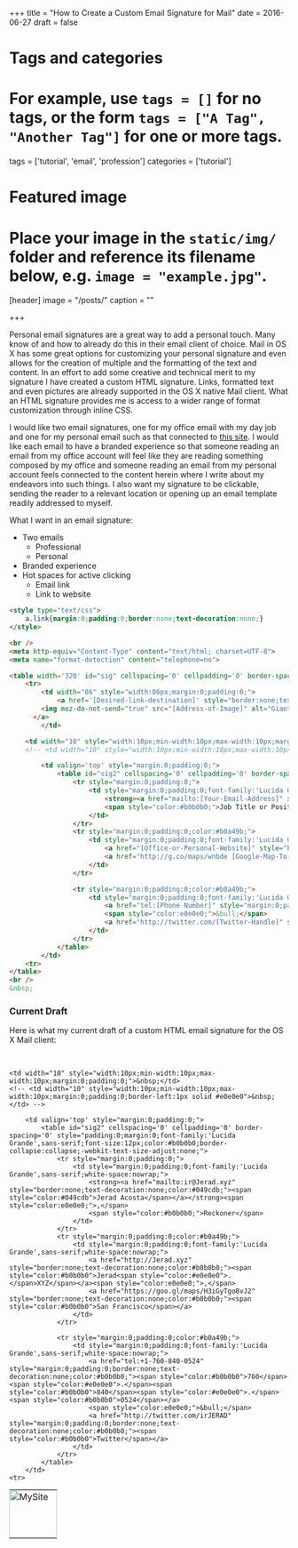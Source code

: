 +++
title = "How to Create a Custom Email Signature for Mail"
date = 2016-06-27
draft = false

# Tags and categories
# For example, use `tags = []` for no tags, or the form `tags = ["A Tag", "Another Tag"]` for one or more tags.
tags = ['tutorial', 'email', 'profession']
categories = ['tutorial']

# Featured image
# Place your image in the `static/img/` folder and reference its filename below, e.g. `image = "example.jpg"`.
[header]
image = "/posts/"
caption = ""

+++


Personal email signatures are a great way to add a personal touch.
Many know of and how to already do this in their email client of choice.
Mail in OS X has some great options for customizing your personal signature and even allows for the creation of multiple and the formatting of the text and content.
In an effort to add some creative and technical merit to my signature I have created a custom HTML signature. Links, formatted text and even pictures are already supported in the OS X native Mail client. What an HTML signature provides me is access to a wider range of format customization through inline CSS.

I would like two email signatures, one for my office email with my day job and one for my personal email such as that connected to [this site](www.Jerad.xyz). I would like each email to have a branded experience so that someone reading an email from my office account will feel like they are reading something composed by my office and someone reading an email from my personal account feels connected to the content herein where I write about my endeavors into such things. I also want my signature to be clickable, sending the reader to a relevant location or opening up an email template readily addressed to myself.

What I want in an email signature:
- Two emails
  - Professional
  - Personal
- Branded experience
- Hot spaces for active clicking
  - Email link
  - Link to website


```html
<style type="text/css">
	a.link{margin:0;padding:0;border:none;text-decoration:none;}
</style>

<br />
<meta http-equiv="Content-Type" content="text/html; charset=UTF-8">
<meta name="format-detection" content="telephone=no">

<table width='320' id="sig" cellspacing='0' cellpadding='0' border-spacing='0' style="width:320px;margin:0;padding:0;">
	<tr>
		<td width="86" style="width:86px;margin:0;padding:0;">
			<a href='[Desired-link-destination]' style="border:none;text-decoration:none;">
        <img moz-do-not-send="true" src="[Address-of-Image]" alt="GiantUser" style="border:none;width:86px;">
      </a>
		</td>

  	<td width="10" style="width:10px;min-width:10px;max-width:10px;margin:0;padding:0;">&nbsp;</td>
    <!-- <td width="10" style="width:10px;min-width:10px;max-width:10px;margin:0;padding:0;border-left:1px solid #e0e0e0">&nbsp;</td> -->

		<td valign='top' style="margin:0;padding:0;">
			<table id="sig2" cellspacing='0' cellpadding='0' border-spacing='0' style="padding:0;margin:0;font-family:'Lucida Grande',sans-serif;font-size:12px;color:#b0b0b0;border-collapse:collapse;-webkit-text-size-adjust:none;">
				<tr style="margin:0;padding:0;">
					<td style="margin:0;padding:0;font-family:'Lucida Grande',sans-serif;white-space:nowrap;">
						<strong><a href="mailto:[Your-Email-Address]" style="border:none;text-decoration:none;color:#049cdb;"><span style="color:#049cdb">Your Name</span></a></strong><span style="color:e0e0e0;">,</span>
						<span style="color:#b0b0b0;">Job Title or Position</span>
					</td>
				</tr>
				<tr style="margin:0;padding:0;color:#b0a49b;">
					<td style="margin:0;padding:0;font-family:'Lucida Grande',sans-serif;white-space:nowrap;">
						<a href="[Office-or-Personal-Website]" style="border:none;text-decoration:none;color:#b0b0b0;"><span style="color:#b0b0b0">[Office-or-Personal-Website-Name]<span style="color:#e0e0e0">.</span>com</span></a><span style="color:e0e0e0;">,</span>
						<a href="http://g.co/maps/wnbde [Google-Map-To-Open-Showing Office-Location]" style="border:none;text-decoration:none;color:#b0b0b0;"><span style="color:#b0b0b0">New York[Text-Location-Of-Office-That-Opens-Google-Map-Link]</span></a>
					</td>
				</tr>

				<tr style="margin:0;padding:0;color:#b0a49b;">
					<td style="margin:0;padding:0;font-family:'Lucida Grande',sans-serif;white-space:nowrap;">
						<a href="tel:[Phone Number]" style="margin:0;padding:0;border:none;text-decoration:none;color:#b0b0b0;"><span style="color:#b0b0b0">347</span><span style="color:#e0e0e0">.</span><span style="color:#b0b0b0">688</span><span style="color:#e0e0e0">.</span><span style="color:#b0b0b0">7226</span></a>
						<span style="color:e0e0e0;">&bull;</span>
						<a href="http://twitter.com/[Twitter-Handle]" style="margin:0;padding:0;border:none;text-decoration:none;color:#b0b0b0;"><span style="color:#b0b0b0">Twitter</span></a>
					</td>
				</tr>
			</table>
		</td>
	<tr>
</table>
<br />
&nbsp;
```

### Current Draft
Here is what my current draft of a custom HTML email signature for the OS X Mail client:

<style type="text/css">
	a.link{margin:0;padding:0;border:none;text-decoration:none;}
</style>

<br />
<meta http-equiv="Content-Type" content="text/html; charset=UTF-8">
<meta name="format-detection" content="telephone=no">

<table width='320' id="sig" cellspacing='0' cellpadding='0' border-spacing='0' style="width:320px;margin:0;padding:0;">
	<tr>
		<td width="86" style="width:86px;margin:0;padding:0;">
			<a href='http://Jerad.xyz' style="border:none;text-decoration:none;">
        <img moz-do-not-send="true" src="/images/JA.png" alt="MySite" style="border:none;width:86px;">
      </a>
		</td>

  	<td width="10" style="width:10px;min-width:10px;max-width:10px;margin:0;padding:0;">&nbsp;</td>
    <!-- <td width="10" style="width:10px;min-width:10px;max-width:10px;margin:0;padding:0;border-left:1px solid #e0e0e0">&nbsp;</td> -->

		<td valign='top' style="margin:0;padding:0;">
			<table id="sig2" cellspacing='0' cellpadding='0' border-spacing='0' style="padding:0;margin:0;font-family:'Lucida Grande',sans-serif;font-size:12px;color:#b0b0b0;border-collapse:collapse;-webkit-text-size-adjust:none;">
				<tr style="margin:0;padding:0;">
					<td style="margin:0;padding:0;font-family:'Lucida Grande',sans-serif;white-space:nowrap;">
						<strong><a href="mailto:ir@Jerad.xyz" style="border:none;text-decoration:none;color:#049cdb;"><span style="color:#049cdb">Jerad Acosta</span></a></strong><span style="color:e0e0e0;">,</span>
						<span style="color:#b0b0b0;">Reckoner</span>
					</td>
				</tr>
				<tr style="margin:0;padding:0;color:#b0a49b;">
					<td style="margin:0;padding:0;font-family:'Lucida Grande',sans-serif;white-space:nowrap;">
						<a href="http://Jerad.xyz" style="border:none;text-decoration:none;color:#b0b0b0;"><span style="color:#b0b0b0">Jerad<span style="color:#e0e0e0">.</span>XYZ</span></a><span style="color:e0e0e0;">,</span>
						<a href="https://goo.gl/maps/H3iGyTgo8vJ2" style="border:none;text-decoration:none;color:#b0b0b0;"><span style="color:#b0b0b0">San Francisco</span></a>
					</td>
				</tr>

				<tr style="margin:0;padding:0;color:#b0a49b;">
					<td style="margin:0;padding:0;font-family:'Lucida Grande',sans-serif;white-space:nowrap;">
						<a href="tel:+1-760-840-0524" style="margin:0;padding:0;border:none;text-decoration:none;color:#b0b0b0;"><span style="color:#b0b0b0">760</span><span style="color:#e0e0e0">.</span><span style="color:#b0b0b0">840</span><span style="color:#e0e0e0">.</span><span style="color:#b0b0b0">0524</span></a>
						<span style="color:e0e0e0;">&bull;</span>
						<a href="http://twitter.com/irJERAD" style="margin:0;padding:0;border:none;text-decoration:none;color:#b0b0b0;"><span style="color:#b0b0b0">Twitter</span></a>
					</td>
				</tr>
			</table>
		</td>
	<tr>
</table>
<br />
&nbsp;

